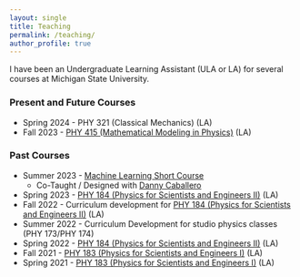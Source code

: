 ```yaml
---
layout: single
title: Teaching
permalink: /teaching/
author_profile: true
---
```



I have been an Undergraduate Learning Assistant (ULA or LA) for several courses at Michigan State University.

### Present and Future Courses
- Spring 2024 - PHY 321 (Classical Mechanics) (LA)
-   Fall 2023 - [PHY 415 (Mathematical Modeling in Physics)](https://dannycaballero.info/phy415fall23/content/intro.html) (LA)


### Past Courses

-   Summer 2023 - [Machine Learning Short Course](https://dannycaballero.info/MSU_REU_ML_course/intro.html)
    - Co-Taught / Designed with [Danny Caballero](https://dannycab.github.io)
- Spring 2023 - [PHY 184 (Physics for Scientists and
    Engineers II)](https://www.msuperl.org/wikis/pcubed/doku.php) (LA)
- Fall 2022 - Curriculum development for [PHY 184 (Physics for Scientists and
    Engineers II)](https://www.msuperl.org/wikis/pcubed/doku.php) (LA)
- Summer 2022 - Curriculum Development for studio physics classes (PHY 173/PHY 174)
- Spring 2022 - [PHY 184 (Physics for Scientists and
    Engineers II)](https://www.msuperl.org/wikis/pcubed/doku.php) (LA)
- Fall 2021 - [PHY 183 (Physics for Scientists and
    Engineers I)](https://www.msuperl.org/wikis/pcubed/doku.php) (LA)
- Spring 2021 - [PHY 183 (Physics for Scientists and
    Engineers I)](https://www.msuperl.org/wikis/pcubed/doku.php) (LA)



